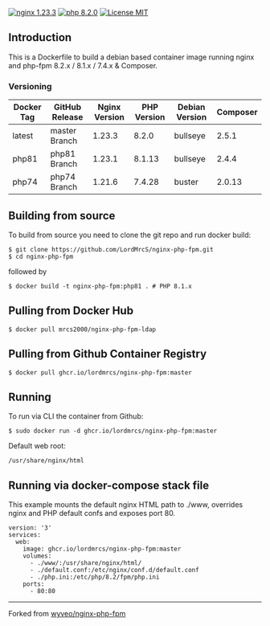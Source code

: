 [![nginx 1.23.3](https://img.shields.io/badge/nginx-1.23.3-brightgreen.svg?&logo=nginx&logoColor=white&style=for-the-badge)](https://nginx.org/en/CHANGES) 
[![php 8.2.0](https://img.shields.io/badge/php--fpm-8.2.0-blue.svg?&logo=php&logoColor=white&style=for-the-badge)](https://secure.php.net/releases/8_2_0.php)
[![License MIT](https://img.shields.io/badge/license-MIT-blue.svg?&style=for-the-badge)](https://github.com/LordMrcS/nginx-php-fpm/blob/master/LICENSE)

## Introduction
This is a Dockerfile to build a debian based container image running nginx and php-fpm 8.2.x / 8.1.x / 7.4.x & Composer.

### Versioning
| Docker Tag | GitHub Release | Nginx Version | PHP Version | Debian Version | Composer
|-----|-------|-----|--------|--------|------|
| latest | master Branch | 1.23.3 | 8.2.0 | bullseye | 2.5.1 |
| php81 | php81 Branch | 1.23.1 | 8.1.13 | bullseye | 2.4.4 |
| php74 | php74 Branch | 1.21.6 | 7.4.28 | buster | 2.0.13 |


## Building from source
To build from source you need to clone the git repo and run docker build:
```
$ git clone https://github.com/LordMrcS/nginx-php-fpm.git
$ cd nginx-php-fpm
```

followed by
```
$ docker build -t nginx-php-fpm:php81 . # PHP 8.1.x
```


## Pulling from Docker Hub
```
$ docker pull mrcs2000/nginx-php-fpm-ldap
```

## Pulling from Github Container Registry
```
$ docker pull ghcr.io/lordmrcs/nginx-php-fpm:master
```

## Running
To run via CLI the container from Github:
```
$ sudo docker run -d ghcr.io/lordmrcs/nginx-php-fpm:master
```

Default web root:
```
/usr/share/nginx/html
```
## Running via docker-compose stack file
This example mounts the default nginx HTML path to ./www, overrides nginx and PHP default confs and exposes port 80.
```
version: '3'
services:
  web:
    image: ghcr.io/lordmrcs/nginx-php-fpm:master
    volumes:
      - ./www/:/usr/share/nginx/html/
      - ./default.conf:/etc/nginx/conf.d/default.conf
      - ./php.ini:/etc/php/8.2/fpm/php.ini
    ports:
      - 80:80
```

---
Forked from [wyveo/nginx-php-fpm](https://github.com/wyveo/nginx-php-fpm)
